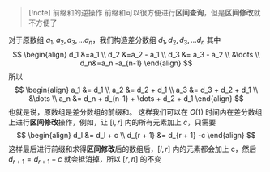 >[!note] 前缀和的逆操作
> 前缀和可以很方便进行**区间查询**，但是**区间修改**就不方便了

对于原数组 $a_1, a_2, a_3,\dots a_n$，我们构造差分数组 $d_1, d_2, d_3,\dots d_n$
其中
$$
\begin{align}
d_1 &=a_1 \\
d_2 &=a_2 - a_1 \\
d_3 &= a_3 - a_2 \\
&\dots \\
d_n&=a_n -a_{n-1}
\end{align}
$$
所以
$$
\begin{align}
a_1 &= d_1 \\
a_2 &= d_2 + d_1 \\
a_3 &= d_3 + d_2 + d_1 \\
&\dots \\
a_n &= d_n + d_{n-1} + \dots + d_2 + d_1
\end{align}
$$
也就是说，原数组是差分数组的前缀和。
这样我们可以在 $O(1)$ 时间内在差分数组上进行**区间修改**操作，例如，让 $[l,r]$ 内的所有元素加上 $c$，只需要
$$
\begin{align}
d_l &= d_l + c \\
d_{r + 1} &= d_{r + 1} -c
\end{align}
$$
这样最后进行前缀和求得**区间修改**后的数组后，$[l,r]$ 内的元素都会加上 c，然后 $d_{r+1} = d_{r + 1} - c$ 就会抵消掉，所以 $[r,n]$ 的不变